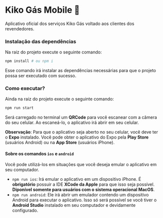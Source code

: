 # Kiko Gás Mobile 📱

Aplicativo oficial dos serviços Kiko Gás voltado aos clientes dos revendedores.

### Instalação das dependências

Na raiz do projeto execute o seguinte comando:

```sh
npm install # ou npm i
```

Esse comando irá instalar as dependências necessárias para que o projeto possa ser executado com sucesso.

### Como executar?

Ainda na raiz do projeto execute o seguinte comando:

```sh
npm run start
```

Será carregado no terminal um **QRCode** para você escanear com a câmera do seu celular. Ao escaneá-lo, o aplicativo irá abrir em seu celular.

**Observação**: Para que o aplicativo seja aberto no seu celular, você deve ter o **Expo** instalado. Você pode obter o aplicativo do Expo pela **Play Store** (usuários Android) ou na **App Store** (usuários iPhone).

#### Sobre os comandos `ios` e `android`

Você pode utilizá-los em situações que você deseja emular o aplicativo em seu computador.

- `npm run ios`: Irá emular o aplicativo em um dispositivo iPhone. É **obrigatório** possuir a IDE **XCode da Apple** para que isso seja possível. **Diponível somente para usuários com o sistema operacional MacOS**.
- `npm run android`: Ele irá abrir um emulador contendo um dispositivo Android para executar o aplicativo. Isso só será possível se você tiver o **Android Studio** instalado em seu computador e devidamente configurado.
